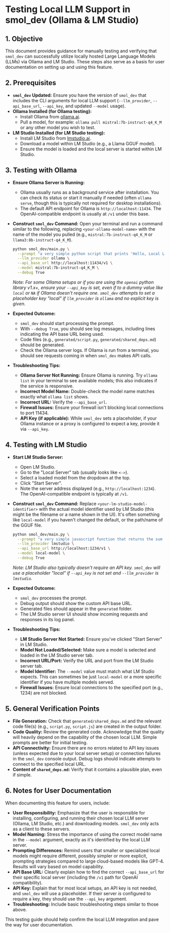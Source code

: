 # Testing Local LLM Support in smol_dev (Ollama & LM Studio)

## 1. Objective

This document provides guidance for manually testing and verifying that `smol_dev` can successfully utilize locally hosted Large Language Models (LLMs) via Ollama and LM Studio. These steps also serve as a basis for user documentation on setting up and using this feature.

## 2. Prerequisites

*   **`smol_dev` Updated:** Ensure you have the version of `smol_dev` that includes the CLI arguments for local LLM support (`--llm_provider`, `--api_base_url`, `--api_key`, and updated `--model` usage).
*   **Ollama Installed (for Ollama testing):**
    *   Install Ollama from [ollama.ai](https://ollama.ai/).
    *   Pull a model, for example: `ollama pull mistral:7b-instruct-q4_K_M` or any other model you wish to test.
*   **LM Studio Installed (for LM Studio testing):**
    *   Install LM Studio from [lmstudio.ai](https://lmstudio.ai/).
    *   Download a model within LM Studio (e.g., a Llama GGUF model).
    *   Ensure the model is loaded and the local server is started within LM Studio.

## 3. Testing with Ollama

*   **Ensure Ollama Server is Running:**
    *   Ollama usually runs as a background service after installation. You can check its status or start it manually if needed (often `ollama serve`, though this is typically not required for desktop installations).
    *   The default API endpoint for Ollama is `http://localhost:11434`. The OpenAI-compatible endpoint is usually at `/v1` under this base.

*   **Construct `smol_dev` Command:**
    Open your terminal and run a command similar to the following, replacing `<your-ollama-model-name>` with the name of the model you pulled (e.g., `mistral:7b-instruct-q4_K_M` or `llama3:8b-instruct-q4_K_M`).

    ```bash
    python smol_dev/main.py \
      --prompt "a very simple python script that prints 'Hello, Local LLM!'" \
      --llm_provider ollama \
      --api_base_url http://localhost:11434/v1 \
      --model mistral:7b-instruct-q4_K_M \
      --debug True
    ```
    *Note: For some Ollama setups or if you are using the `openai` python library v1.x+, ensure your `--api_key` is set, even if to a dummy value like `local` or `NA` if Ollama doesn't require one. `smol_dev` attempts to set a placeholder key "local" if `llm_provider` is `ollama` and no explicit key is given.*


*   **Expected Outcome:**
    *   `smol_dev` should start processing the prompt.
    *   With `--debug True`, you should see log messages, including lines indicating the API base URL being used.
    *   Code files (e.g., `generated/script.py`, `generated/shared_deps.md`) should be generated.
    *   Check the Ollama server logs. If Ollama is run from a terminal, you should see requests coming in when `smol_dev` makes API calls.

*   **Troubleshooting Tips:**
    *   **Ollama Server Not Running:** Ensure Ollama is running. Try `ollama list` in your terminal to see available models; this also indicates if the service is responsive.
    *   **Incorrect Model Name:** Double-check the model name matches exactly what `ollama list` shows.
    *   **Incorrect URL:** Verify the `--api_base_url`.
    *   **Firewall Issues:** Ensure your firewall isn't blocking local connections to port 11434.
    *   **API Key (if applicable):** While `smol_dev` sets a placeholder, if your Ollama instance or a proxy is configured to expect a key, provide it via `--api_key`.

## 4. Testing with LM Studio

*   **Start LM Studio Server:**
    *   Open LM Studio.
    *   Go to the "Local Server" tab (usually looks like `<->`).
    *   Select a loaded model from the dropdown at the top.
    *   Click "Start Server".
    *   Note the server address displayed (e.g., `http://localhost:1234`). The OpenAI-compatible endpoint is typically at `/v1`.

*   **Construct `smol_dev` Command:**
    Replace `<your-lm-studio-model-identifier>` with the actual model identifier used by LM Studio (this might be the filename or a name shown in the UI). It's often something like `local-model` if you haven't changed the default, or the path/name of the GGUF file.

    ```bash
    python smol_dev/main.py \
      --prompt "a very simple javascript function that returns the sum of two numbers" \
      --llm_provider lmstudio \
      --api_base_url http://localhost:1234/v1 \
      --model local-model \
      --debug True
    ```
    *Note: LM Studio also typically doesn't require an API key. `smol_dev` will use a placeholder "local" if `--api_key` is not set and `--llm_provider` is `lmstudio`.*

*   **Expected Outcome:**
    *   `smol_dev` processes the prompt.
    *   Debug output should show the custom API base URL.
    *   Generated files should appear in the `generated` folder.
    *   The LM Studio server UI should show incoming requests and responses in its log panel.

*   **Troubleshooting Tips:**
    *   **LM Studio Server Not Started:** Ensure you've clicked "Start Server" in LM Studio.
    *   **Model Not Loaded/Selected:** Make sure a model is selected and loaded in the LM Studio server tab.
    *   **Incorrect URL/Port:** Verify the URL and port from the LM Studio server tab.
    *   **Model Identifier:** The `--model` value must match what LM Studio expects. This can sometimes be just `local-model` or a more specific identifier if you have multiple models served.
    *   **Firewall Issues:** Ensure local connections to the specified port (e.g., 1234) are not blocked.

## 5. General Verification Points

*   **File Generation:** Check that `generated/shared_deps.md` and the relevant code file(s) (e.g., `script.py`, `script.js`) are created in the output folder.
*   **Code Quality:** Review the generated code. Acknowledge that the quality will heavily depend on the capability of the chosen local LLM. Simple prompts are better for initial testing.
*   **API Connectivity:** Ensure there are no errors related to API key issues (unless expected due to your local server setup) or connection failures in the `smol_dev` console output. Debug logs should indicate attempts to connect to the specified local URL.
*   **Content of `shared_deps.md`:** Verify that it contains a plausible plan, even if simple.

## 6. Notes for User Documentation

When documenting this feature for users, include:

*   **User Responsibility:** Emphasize that the user is responsible for installing, configuring, and running their chosen local LLM server (Ollama, LM Studio, etc.) and downloading models. `smol_dev` only acts as a client to these servers.
*   **Model Naming:** Stress the importance of using the correct model name in the `--model` argument, exactly as it's identified by the local LLM server.
*   **Prompting Differences:** Remind users that smaller or specialized local models might require different, possibly simpler or more explicit, prompting strategies compared to large cloud-based models like GPT-4. Results will vary based on model capability.
*   **API Base URL:** Clearly explain how to find the correct `--api_base_url` for their specific local server (including the `/v1` path for OpenAI compatibility).
*   **API Key:** Explain that for most local setups, an API key is not needed, and `smol_dev` will use a placeholder. If their server *is* configured to require a key, they should use the `--api_key` argument.
*   **Troubleshooting:** Include basic troubleshooting steps similar to those above.

This testing guide should help confirm the local LLM integration and pave the way for user documentation.
